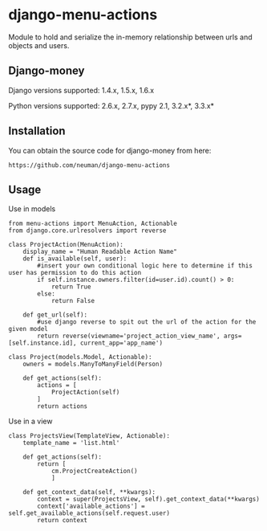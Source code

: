 django-menu-actions
===================

Module to hold and serialize the in-memory relationship between urls and objects and users.


Django-money
-----------
Django versions supported: 1.4.x, 1.5.x, 1.6.x

Python versions supported: 2.6.x, 2.7.x, pypy 2.1, 3.2.x*, 3.3.x*


Installation
------------
You can obtain the source code for django-money from here:

    https://github.com/neuman/django-menu-actions

Usage
-----

Use in models

    from menu-actions import MenuAction, Actionable
    from django.core.urlresolvers import reverse

	class ProjectAction(MenuAction):
	    display_name = "Human Readable Action Name"
	    def is_available(self, user):
	    	#insert your own conditional logic here to determine if this user has permission to do this action
	        if self.instance.owners.filter(id=user.id).count() > 0:
	            return True
	        else:
	            return False

	    def get_url(self):
	    	#use django reverse to spit out the url of the action for the given model
	        return reverse(viewname='project_action_view_name', args=[self.instance.id], current_app='app_name')

	class Project(models.Model, Actionable):
	    owners = models.ManyToManyField(Person)

	    def get_actions(self):
	        actions = [
	            ProjectAction(self)
	        ]
	        return actions

Use in a view 

	class ProjectsView(TemplateView, Actionable):
	    template_name = 'list.html'

	    def get_actions(self):
	        return [
	            cm.ProjectCreateAction()
	            ]

	    def get_context_data(self, **kwargs):
	        context = super(ProjectsView, self).get_context_data(**kwargs)
	        context['available_actions'] = self.get_available_actions(self.request.user)
	        return context
